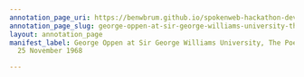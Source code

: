 ```yaml
---
annotation_page_uri: https://benwbrum.github.io/spokenweb-hackathon-development/annotations/george-oppen-at-sir-george-williams-university-the-poetry-series-25-november-1968-canvas-1-unknown-.json
annotation_page_slug: george-oppen-at-sir-george-williams-university-the-poetry-series-25-november-1968-canvas-1-unknown-
layout: annotation_page
manifest_label: George Oppen at Sir George Williams University, The Poetry Series,
  25 November 1968

---
```


